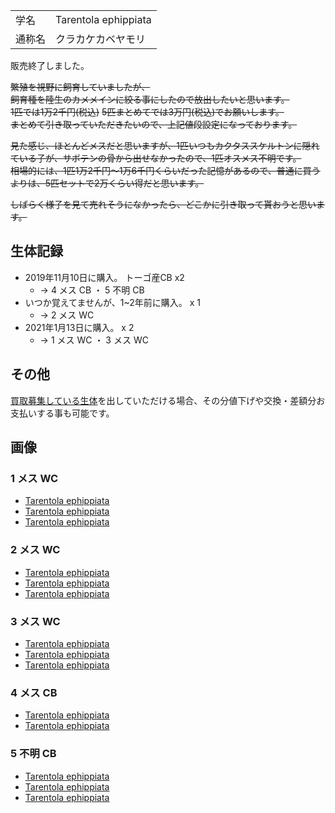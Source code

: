 ---
---

|||
|:-|:-|
| 学名 | Tarentola ephippiata |
| 通称名 | クラカケカベヤモリ |

販売終了しました。

~~繁殖を視野に飼育していましたが、~~  
~~飼育種を陸生のカメメインに絞る事にしたので放出したいと思います。~~  
~~1匹では1万2千円(税込)~~
~~5匹まとめてでは3万円(税込)でお願いします。~~  
~~まとめて引き取っていただきたいので、上記値段設定になっております。~~

~~見た感じ、ほとんどメスだと思いますが、1匹いつもカクタススケルトンに隠れている子が、サボテンの骨から出せなかったので、1匹オスメス不明です。~~  
~~相場的には、1匹1万2千円〜1万6千円くらいだった記憶があるので、普通に買うよりは、5匹セットで2万くらい得だと思います。~~  

~~しばらく様子を見て売れそうになかったら、どこかに引き取って貰おうと思います。~~

## 生体記録

* 2019年11月10日に購入。 トーゴ産CB x2
    - -> 4 メス CB ・ 5 不明 CB
* いつか覚えてませんが、1~2年前に購入。 x 1
    - -> 2 メス WC
* 2021年1月13日に購入。 x 2
    - -> 1 メス WC ・ 3 メス WC

## その他

[買取募集している生体](/shopping/purchase-price-list)を出していただける場合、その分値下げや交換・差額分お支払いする事も可能です。

## 画像

### 1 メス WC

* [Tarentola ephippiata]({{site.baseurl}}/assets/img/shopping/creatures/tarentola-ephippiata/1/1.jpeg)
* [Tarentola ephippiata]({{site.baseurl}}/assets/img/shopping/creatures/tarentola-ephippiata/1/2.jpeg)
* [Tarentola ephippiata]({{site.baseurl}}/assets/img/shopping/creatures/tarentola-ephippiata/1/3.jpeg)

### 2 メス WC

* [Tarentola ephippiata]({{site.baseurl}}/assets/img/shopping/creatures/tarentola-ephippiata/2/1.jpeg)
* [Tarentola ephippiata]({{site.baseurl}}/assets/img/shopping/creatures/tarentola-ephippiata/2/2.jpeg)
* [Tarentola ephippiata]({{site.baseurl}}/assets/img/shopping/creatures/tarentola-ephippiata/2/3.jpeg)

### 3 メス WC

* [Tarentola ephippiata]({{site.baseurl}}/assets/img/shopping/creatures/tarentola-ephippiata/3/1.jpeg)
* [Tarentola ephippiata]({{site.baseurl}}/assets/img/shopping/creatures/tarentola-ephippiata/3/2.jpeg)
* [Tarentola ephippiata]({{site.baseurl}}/assets/img/shopping/creatures/tarentola-ephippiata/3/3.jpeg)

### 4 メス CB

* [Tarentola ephippiata]({{site.baseurl}}/assets/img/shopping/creatures/tarentola-ephippiata/4/1.jpeg)
* [Tarentola ephippiata]({{site.baseurl}}/assets/img/shopping/creatures/tarentola-ephippiata/4/2.jpeg)

### 5 不明 CB

* [Tarentola ephippiata]({{site.baseurl}}/assets/img/shopping/creatures/tarentola-ephippiata/5/1.jpeg)
* [Tarentola ephippiata]({{site.baseurl}}/assets/img/shopping/creatures/tarentola-ephippiata/5/2.jpeg)
* [Tarentola ephippiata]({{site.baseurl}}/assets/img/shopping/creatures/tarentola-ephippiata/5/3.jpeg)
